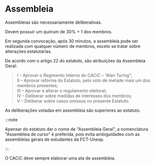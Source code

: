 # Assembleia

Assembleias são necessariamente deliberativas.

Devem possuir um quórum de 30% + 1 dos membros.

Em segunda convocação, após 30 minutos, a assembleia pode ser realizada com qualquer número de membros, exceto se tratar sobre alterações estatutárias.

De acordo com o artigo 22 do estatuto, são atribuições da Assembleia Geral:

> I – Aprovar o Regimento Interno do CACiC – “Alan Turing”​;  
> II – Aprovar reforma do Estatuto, pelo voto de metade mais um dos membros presentes;  
> III – Aprovar e alterar o regulamento eleitoral;  
> IV - Deliberar sobre medidas de interesses dos membros;  
> V – Deliberar sobre casos omissos no presente Estatuto.

As deliberações votadas em assembleia são superiores ao estatuto.

:::note

Apensar do estatuto dar o nome de "Assembleia Geral", a nomenclatura "Assembleia de curso" é preferida, pois evita ambiguidades com as assembleias gerais de estudantes da FCT-Unesp.

:::

O CACiC deve sempre elaborar uma ata de assembleia.

